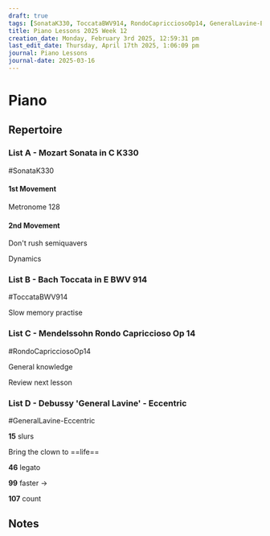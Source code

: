 ```yaml
---
draft: true
tags: [SonataK330, ToccataBWV914, RondoCapricciosoOp14, GeneralLavine-Eccentric]
title: Piano Lessons 2025 Week 12
creation_date: Monday, February 3rd 2025, 12:59:31 pm
last_edit_date: Thursday, April 17th 2025, 1:06:09 pm
journal: Piano Lessons
journal-date: 2025-03-16
---
```


# Piano

## Repertoire

### List A - Mozart Sonata in C K330

#SonataK330

#### 1st Movement

Metronome 128

#### 2nd Movement

Don't rush semiquavers

Dynamics

### List B - Bach Toccata in E BWV 914

#ToccataBWV914

Slow memory practise

### List C - Mendelssohn Rondo Capriccioso Op 14

#RondoCapricciosoOp14

General knowledge

Review next lesson

### List D - Debussy 'General Lavine' - Eccentric

#GeneralLavine-Eccentric

**15** slurs

Bring the clown to ==life==

**46** legato

**99** faster ->

**107** count

## Notes
